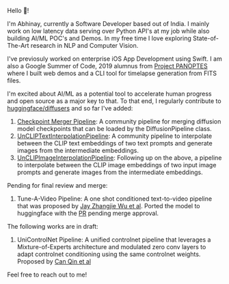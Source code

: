 Hello 👋! 

I'm Abhinay, currently a Software Developer based out of India. I mainly work on low latency data serving over Python API's at my job while also building AI/ML POC's and Demos. In my free time I love exploring State-of-The-Art research in NLP and Computer Vision. 

I've previosuly worked on enterprise iOS App Development using Swift. I am also a Google Summer of Code, 2019 alumnus from [Project PANOPTES](https://www.projectpanoptes.org/) where I built web demos and a CLI tool for timelapse generation from FITS files.

I'm excited about AI/ML as a potential tool to accelerate human progress and open source as a major key to that. To that end, I regularly contribute to [huggingface/diffusers](https://github.com/huggingface/diffusers) and so far I've added:

1. [Checkpoint Merger Pipeline](https://github.com/huggingface/diffusers/blob/main/examples/community/README.md#checkpoint-merger-pipeline): A community pipeline for merging diffusion model checkpoints that can be loaded by the DiffusionPipeline class.
2. [UnCLIPTextInterpolationPipeline](https://github.com/huggingface/diffusers/blob/main/examples/community/README.md#unclip-text-interpolation-pipeline): A community pipeline to interpolate between the CLIP text embeddings of two text prompts and generate images from the intermediate embeddings.
3. [UnCLIPImageInterpolationPipeline](https://github.com/huggingface/diffusers/blob/main/examples/community/README.md#unclip-image-interpolation-pipeline): Following up on the above, a pipeline to interpolate between the CLIP image embeddings of two input image prompts and generate images from the intermediate embeddings.

Pending for final review and merge:
1. Tune-A-Video Pipeline: A one shot conditioned text-to-video pipeline that was proposed by [Jay Zhangjie Wu et al](https://tuneavideo.github.io/). Ported the model to huggingface with the [PR](https://github.com/huggingface/diffusers/pull/2455) pending merge approval.

The following works are in draft:
1. UniControlNet Pipeline: A unified controlnet pipeline that leverages a Mixture-of-Experts architecture and modulated zero conv layers to adapt controlnet conditioning using the same controlnet weights. Proposed by [Can Qin et al](https://canqin001.github.io/UniControl-Page/)

Feel free to reach out to me!
